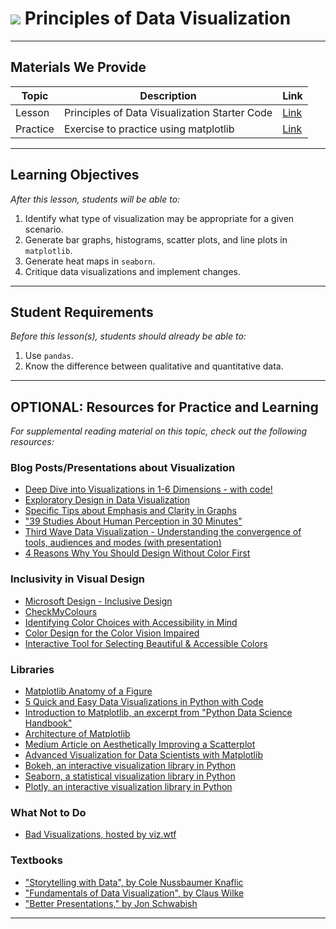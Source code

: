 # ![](https://ga-dash.s3.amazonaws.com/production/assets/logo-9f88ae6c9c3871690e33280fcf557f33.png) Principles of Data Visualization

---

## Materials We Provide


| Topic | Description | Link |
| --- | --- | --- |
| Lesson | Principles of Data Visualization Starter Code | [Link](./starter-code.ipynb)|
| Practice | Exercise to practice using matplotlib | [Link](./exercise-starter-code.ipynb)|

---

## Learning Objectives

*After this lesson, students will be able to:*

1. Identify what type of visualization may be appropriate for a given scenario.
2. Generate bar graphs, histograms, scatter plots, and line plots in `matplotlib`.
3. Generate heat maps in `seaborn`.
4. Critique data visualizations and implement changes.

---

## Student Requirements

*Before this lesson(s), students should already be able to:*

1. Use `pandas`.
2. Know the difference between qualitative and quantitative data.

---

## OPTIONAL: Resources for Practice and Learning

*For supplemental reading material on this topic, check out the following resources:*

### Blog Posts/Presentations about Visualization
- [Deep Dive into Visualizations in 1-6 Dimensions - with code!](https://medium.com/swlh/effective-visualization-of-multi-dimensional-data-a-hands-on-approach-b48f36a56ee8)
- [Exploratory Design in Data Visualization](https://towardsdatascience.com/exploratory-design-in-data-visualization-87bc60ce7f04)
- [Specific Tips about Emphasis and Clarity in Graphs](https://www.slideshare.net/harriken/data-vizualization-tips)
- ["39 Studies About Human Perception in 30 Minutes"](https://medium.com/@kennelliott/39-studies-about-human-perception-in-30-minutes-4728f9e31a73)
- [Third Wave Data Visualization - Understanding the convergence of tools, audiences and modes (with presentation)](https://medium.com/data-visualization-society/3rd-wave-data-visualization-824c5dc84967)
- [4 Reasons Why You Should Design Without Color First](https://medium.com/devsdesign/4-reasons-why-you-should-design-without-color-first-c0e38180f689)

### Inclusivity in Visual Design
- [Microsoft Design - Inclusive Design](https://www.microsoft.com/design/inclusive/)
- [CheckMyColours](http://www.checkmycolours.com/)
- [Identifying Color Choices with Accessibility in Mind](https://twitter.com/sarasoueidan/status/1093184474353975297?s=21)
- [Color Design for the Color Vision Impaired](https://cartographicperspectives.org/index.php/journal/article/view/cp58-jenny-kelso/332)
- [Interactive Tool for Selecting Beautiful & Accessible Colors](https://twitter.com/sarasoueidan/status/1093184474353975297?s=21)

### Libraries
- [Matplotlib Anatomy of a Figure](https://matplotlib.org/examples/showcase/anatomy.html)
- [5 Quick and Easy Data Visualizations in Python with Code](https://towardsdatascience.com/5-quick-and-easy-data-visualizations-in-python-with-code-a2284bae952f)
- [Introduction to Matplotlib, an excerpt from "Python Data Science Handbook"](https://jakevdp.github.io/PythonDataScienceHandbook/04.00-introduction-to-matplotlib.html)
- [Architecture of Matplotlib](http://www.aosabook.org/en/matplotlib.html)
- [Medium Article on Aesthetically Improving a Scatterplot](https://towardsdatascience.com/customizing-plots-with-python-matplotlib-bcf02691931f)
- [Advanced Visualization for Data Scientists with Matplotlib](https://medium.com/sfu-big-data/advanced-visualization-for-data-scientists-with-matplotlib-15c28863c41c)
- [Bokeh, an interactive visualization library in Python](https://bokeh.pydata.org/)
- [Seaborn, a statistical visualization library in Python](https://seaborn.pydata.org/)
- [Plotly, an interactive visualization library in Python](https://plotly.com/)

### What Not to Do
- [Bad Visualizations, hosted by viz.wtf](http://viz.wtf/)

### Textbooks
- ["Storytelling with Data", by Cole Nussbaumer Knaflic](http://www.storytellingwithdata.com/)
- ["Fundamentals of Data Visualization", by Claus Wilke](https://serialmentor.com/dataviz/)
- ["Better Presentations," by Jon Schwabish](https://policyviz.com/better-presentations/)

---
